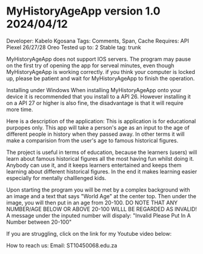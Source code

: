 # MyHistoryAgeApp version 1.0 2024/04/12
Developer: Kabelo Kgosana
Tags: Comments, Span, Cache
Requires: API Piexel 26/27/28 Oreo
Tested up to: 2
Stable tag: trunk

MyHistoryAgeApp does not support IOS servers.
The program may pause on the first try of opening the app for serveal minutes, even though MyHistoryAgeApp is working correctly.
if you think your computer is locked up, please be patient and wait for MyHistoryAgeApp to finish the operation.

Installing under Windows
When installing MyHistoryAgeApp onto your device it is recommended that you install to a API 26.
However installing it on a API 27 or higher is also fine, the disadvantage is that it will require more time.


Here is a description of the application:
This is application is for educational purpopes only. This app will take a person's age as an input to the age of different people in history when they passed away. In other terms it will make a comparision from the user's age to famous historical figures.

The project is useful in terms of education, because the learners (users) will learn about famous historical figures all the most having fun whilst doing it. Anybody can use it, and it keeps learners entertained and keeps them learning about different historical figures. In the end it makes learning easier especially for mentally challlenged kids.

Upon starting the program you will be met by a complex background with an image and a text that says "World Age" at the center top. Then under the image, you will then put in an age from 20-100. DO NOTE THAT ANY NUMBER/AGE BELOW OR ABOVE 20-100 WILLL BE REGARDED AS INVALID! A message under the inputed number will dispaly: "Invalid Please Put In A Number between 20-100"

If you are struggling, click on the link for my Youtube video below:


How to reach us:
Email: ST10450068.edu.za
